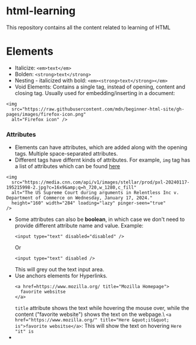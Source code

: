 # html-learning
This repository contains all the content related to learning of HTML

# Elements
- Italicize: `<em>text</em>`
- Bolden: `<strong>text</strong>`
- Nesting - italicized with bold: `<em><strong>text</strong></em>`
- Void Elements: Contains a single tag, instead of opening, content and closing tag. Usually used for embedding/inserting in a document:
```
<img
  src="https://raw.githubusercontent.com/mdn/beginner-html-site/gh-pages/images/firefox-icon.png"
  alt="Firefox icon" />
```

### Attributes
- Elements can have attributes, which are added along with the opening tags. Multiple space-separated attributes.
- Different tags have differnt kinds of attributes. For example, `img` tag has a list of attributes which can be found [here](https://www.w3schools.com/tags/tag_img.asp)
```
<img
  src="https://media.cnn.com/api/v1/images/stellar/prod/pxl-20240117-195215998-2.jpg?c=16x9&amp;q=h_720,w_1280,c_fill"
  alt="The US Supreme Court during arguments in Relentless Inc v. Department of Commerce on Wednesday, January 17, 2024."
  height="160" width="284" loading="lazy" pinger-seen="true"
/>
```
- Some attributes can also be **boolean**, in which case we don't need to provide different attribute name and value. Example:
  ```
  <input type="text" disabled="disabled" />
  ```
  Or
  ```
  <input type="text" disabled />
  ```
  This will grey out the text input area.
- Use anchors elements for Hyperlinks.
  ```
  <a href=https://www.mozilla.org/ title="Mozilla Homepage">
    favorite websitse
  </a>
  ```
  `title` attribute shows the text while hovering the mouse over, while the content ("favorite website") shows the text on the webpage.\\
  `<a href="https://www.mozilla.org/" title="Here &quot;it&quot; is">favorite websitse</a>`: This will show the text on hovering `Here "it" is`
- 
  
